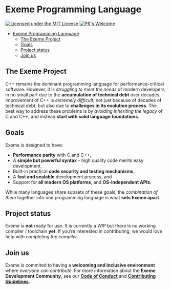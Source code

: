 # Exeme Programming Language

[![Licensed under the MIT License](https://img.shields.io/badge/License-MIT-blue.svg)](https://github.com/skifli/exeme/blob/master/LICENSE)
[![PR's Welcome](https://img.shields.io/badge/PRs%20-welcome-brightgreen.svg)](https://github.com/skifli/exeme/pulls)

- [Exeme Programming Language](#exeme-programming-language)
  - [The Exeme Project](#the-exeme-project)
  - [Goals](#goals)
  - [Project status](#project-status)
  - [Join us](#join-us)


## The Exeme Project

C++ remains the dominant programming language for performance-critical software. However, it is *struggling to meet the needs* of modern developers, in no small part due to the **accumulation of technical debt** over decades. Improvement of C++ is *extremely difficult*, not just because of decades of technical debt, but also due to **challenges in its evolution process**. The best way to address these problems is by *avoiding inheriting the legacy* of C and C++, and instead **start with solid language foundations**.

## Goals

Exeme is designed to have:

* **Performance parity** with C and C++,
* A **simple but powerful syntax** - high quality code merits easy development,
* Built-in practical **code security and testing mechanisms**,
* A **fast and scalable** development process, and
* Support for **all modern OS platforms**, and **OS-independent APIs**.

While many languages share subsets of these goals, the *combination of them* together into one programming language is what **sets Exeme apart**.

## Project status

Exeme is **not** ready for use. It is currently a *WIP* but there is no working compiler / toolchain **yet**. If you’re interested in contributing, we would love help with *completing the compiler*.

## Join us

Exeme is commited to having a **welcoming and inclusive environment** where *everyone can contribute*. For more information about the **Exeme Development Community**, see our [**Code of Conduct**](https://github.com/exeme-project/exeme-lang/blob/main/CODE_OF_CONDUCT.md) and [**Contributing Guidelines**](https://github.com/exeme-project/exeme-lang/blob/main/CONTRIBUTING.md).
